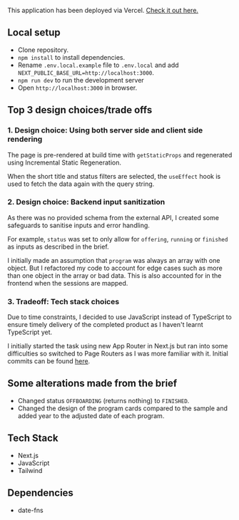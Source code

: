 This application has been deployed via Vercel. [Check it out here.](https://nikkipham-entrylevel.vercel.app/)

## Local setup

-   Clone repository.
-   `npm install` to install dependencies.
-   Rename `.env.local.example` file to `.env.local` and add `NEXT_PUBLIC_BASE_URL=http://localhost:3000`.
-   `npm run dev` to run the development server
-   Open `http://localhost:3000` in browser.

## Top 3 design choices/trade offs

### 1. Design choice: Using both server side and client side rendering

The page is pre-rendered at build time with `getStaticProps` and regenerated using Incremental Static Regeneration.

When the short title and status filters are selected, the `useEffect` hook is used to fetch the data again with the query string.

### 2. Design choice: Backend input sanitization

As there was no provided schema from the external API, I created some safeguards to sanitise inputs and error handling.

For example, `status` was set to only allow for `offering`, `running` or `finished` as inputs as described in the brief.

I initially made an assumption that `program` was always an array with one object. But I refactored my code to account for edge cases such as more than one object in the array or bad data. This is also accounted for in the frontend when the sessions are mapped.

### 3. Tradeoff: Tech stack choices

Due to time constraints, I decided to use JavaScript instead of TypeScript to ensure timely delivery of the completed product as I haven't learnt TypeScript yet.

I initially started the task using new App Router in Next.js but ran into some difficulties so switched to Page Routers as I was more familiar with it. Initial commits can be found [here](https://github.com/pik-nik/entrylevel-initial).

## Some alterations made from the brief

-   Changed status `OFFBOARDING` (returns nothing) to `FINISHED`.
-   Changed the design of the program cards compared to the sample and added year to the adjusted date of each program.

## Tech Stack

-   Next.js
-   JavaScript
-   Tailwind

## Dependencies

-   date-fns
